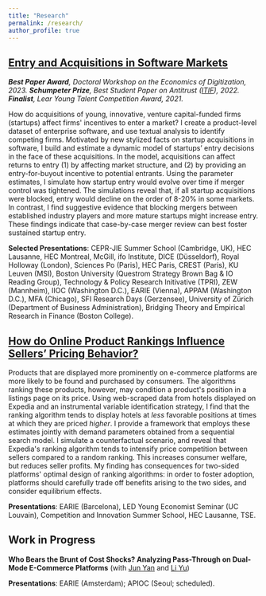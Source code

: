 ```yaml
---
title: "Research"
permalink: /research/
author_profile: true
---
```



## [Entry and Acquisitions in Software Markets](https://luiseeisfeld.github.io/assets/docs/Eisfeld_EntryAcq.pdf)

_**Best Paper Award**, Doctoral Workshop on the Economics of Digitization, 2023.  **Schumpeter Prize**, Best Student Paper on Antitrust ([ITIF](https://itif.org/publications/2022/03/28/schumpeter-prize-best-student-paper-antitrust/)), 2022. **Finalist**, Lear Young Talent Competition Award, 2021._

How do acquisitions of young, innovative, venture capital-funded firms (startups) affect firms' incentives to enter a market? I create a product-level dataset of enterprise software, and use textual analysis to identify competing firms. Motivated by new stylized facts on startup acquisitions in software, I build and estimate a dynamic model of startups’ entry decisions in the face of these acquisitions. In the model, acquisitions can affect returns to entry (1) by affecting market structure, and (2) by providing an entry-for-buyout incentive to potential entrants. Using the parameter estimates, I simulate how startup entry would evolve over time if merger control was tightened. The simulations reveal that, if all startup acquisitions were blocked, entry would decline on the order of 8-20% in some markets. In contrast, I find suggestive evidence that blocking mergers between established industry players and more mature startups might increase entry. These findings indicate that case-by-case merger review can best foster sustained startup entry.
    
**Selected Presentations**: CEPR-JIE Summer School (Cambridge, UK), HEC Lausanne, HEC Montreal, McGill, ifo Institute, DICE (Düsseldorf), Royal Holloway (London), Sciences Po (Paris), HEC Paris, CREST (Paris), KU Leuven (MSI), Boston University (Questrom Strategy Brown Bag & IO Reading Group), Technology & Policy Research Initivative (TPRI), ZEW (Mannheim), IIOC (Washington D.C.), EARIE (Vienna), APPAM (Washington D.C.), MFA (Chicago), SFI Research Days (Gerzensee), University of Zürich (Department of Business Administration), Bridging Theory and Empirical Research in Finance (Boston College).

## [How do Online Product Rankings Influence Sellers’ Pricing Behavior?](https://luiseeisfeld.github.io/assets/docs/HotelRankings_Eisfeld_TSE.pdf)

Products that are displayed more prominently on e-commerce platforms are more likely to be found and purchased by consumers. The algorithms ranking these products, however, may condition a product's position in a listings page on its price. Using web-scraped data from hotels displayed on Expedia and an instrumental variable identification strategy, I find that the ranking algorithm tends to display hotels at _less_ favorable positions at times at which they are priced _higher_. I provide a framework that employs these estimates jointly with demand parameters obtained from a sequential search model. I simulate a counterfactual scenario, and reveal that Expedia's ranking algorithm tends to intensify price competition between sellers compared to a random ranking. This increases consumer welfare, but reduces seller profits. My finding has consequences for two-sided platforms' optimal design of ranking algorithms: in order to foster adoption, platforms should carefully trade off benefits arising to the two sides, and consider equilibrium effects.

**Presentations**: EARIE (Barcelona), LED Young Economist Seminar (UC Louvain), Competition and Innovation Summer School, HEC Lausanne, TSE.

## Work in Progress

**Who Bears the Brunt of Cost Shocks? Analyzing Pass-Through on Dual-Mode E-Commerce Platforms** (with [Jun Yan](https://sites.google.com/view/jun-yan) and [Li Yu](https://liyu0510.github.io))

**Presentations**: EARIE (Amsterdam); APIOC (Seoul; scheduled).


